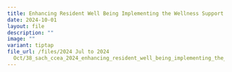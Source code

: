 ```yaml
---
title: Enhancing Resident Well Being Implementing the Wellness Support Package (WSP)
date: 2024-10-01
layout: file
description: ""
image: ""
variant: tiptap
file_url: /files/2024 Jul to 2024
  Oct/38_sach_ccea_2024_enhancing_resident_well_being_implementing_the_wellness_support_package_wsp.pdf
---
```

